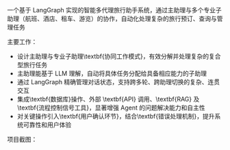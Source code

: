 一个基于 LangGraph 实现的智能多代理旅行助手系统，通过主助理与多个专业子助理（航班、酒店、租车、游览）的协作，自动化处理复杂的旅行预订、查询与管理任务

主要工作：
- 设计主助理与专业子助理\textbf{协同工作模式}，有效分解并处理复杂的复合型旅行任务
- 主助理能基于 LLM 理解，自动将具体任务分配给具备相应能力的子助理
- 通过 LangGraph 精确管理对话状态，支持跨多轮、跨助理切换的复杂、连贯交互
- 集成\textbf{数据库}操作、外部 \textbf{API} 调用、\textbf{RAG} 及\textbf{流程控制信号工具}，显著增强 Agent 的问题解决能力和自主性
- 对关键操作引入\textbf{用户确认环节}，结合\textbf{错误处理机制}，提升系统可靠性和用户体验

项目截图：
